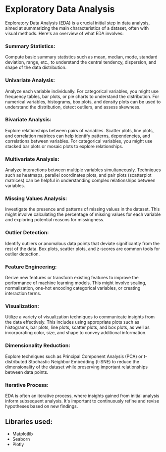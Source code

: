 # Exploratory Data Analysis
Exploratory Data Analysis (EDA) is a crucial initial step in data analysis, aimed at summarizing the main characteristics of a dataset, often with visual methods. Here's an overview of what EDA involves:

### Summary Statistics: 
Compute basic summary statistics such as mean, median, mode, standard deviation, range, etc., to understand the central tendency, dispersion, and shape of the data distribution.

### Univariate Analysis: 
Analyze each variable individually. For categorical variables, you might use frequency tables, bar plots, or pie charts to understand the distribution. For numerical variables, histograms, box plots, and density plots can be used to understand the distribution, detect outliers, and assess skewness.

### Bivariate Analysis:
Explore relationships between pairs of variables. Scatter plots, line plots, and correlation matrices can help identify patterns, dependencies, and correlations between variables. For categorical variables, you might use stacked bar plots or mosaic plots to explore relationships.

### Multivariate Analysis: 
Analyze interactions between multiple variables simultaneously. Techniques such as heatmaps, parallel coordinates plots, and pair plots (scatterplot matrices) can be helpful in understanding complex relationships between variables.

### Missing Values Analysis: 
Investigate the presence and patterns of missing values in the dataset. This might involve calculating the percentage of missing values for each variable and exploring potential reasons for missingness.

### Outlier Detection: 
Identify outliers or anomalous data points that deviate significantly from the rest of the data. Box plots, scatter plots, and z-scores are common tools for outlier detection.

### Feature Engineering: 
Derive new features or transform existing features to improve the performance of machine learning models. This might involve scaling, normalization, one-hot encoding categorical variables, or creating interaction terms.

### Visualization: 
Utilize a variety of visualization techniques to communicate insights from the data effectively. This includes using appropriate plots such as histograms, bar plots, line plots, scatter plots, and box plots, as well as incorporating color, size, and shape to convey additional information.

### Dimensionality Reduction: 
Explore techniques such as Principal Component Analysis (PCA) or t-distributed Stochastic Neighbor Embedding (t-SNE) to reduce the dimensionality of the dataset while preserving important relationships between data points.

### Iterative Process: 
EDA is often an iterative process, where insights gained from initial analysis inform subsequent analysis. It's important to continuously refine and revise hypotheses based on new findings.

## Libraries used:
- Matplotlib
- Seaborn
- Plotly
